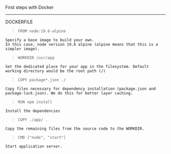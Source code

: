 First steps with Docker

---

DOCKERFILE

  > `FROM node:19.6-alpine`
      
    Specify a base image to build your own.
    In this case, node version 19.6 alpine (alpine means that this is a simpler image).

  > `WORKDIR /usr/app`

    Set the dedicated place for your app in the filesystem. Default working directory would be the root path (/)
 

  > `COPY package*.json ./`

    Copy files necessary for dependency installation (package.json and package-lock.json). We do this for better layer caching.

  > `RUN npm install`

    Install the dependencies

  > `COPY ./app/ .`

    Copy the remaining files from the source code to the WORKDIR.


  > `CMD ["node", "start"]`

    Start application server.

    

    

    